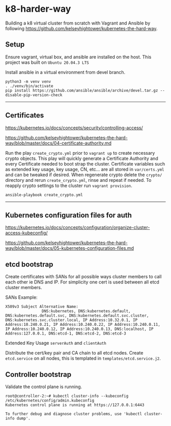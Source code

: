 # k8-harder-way

Building a k8 virtual cluster from scratch with Vagrant and Ansible by following https://github.com/kelseyhightower/kubernetes-the-hard-way.

## Setup

Ensure vagrant, virtual box, and ansible are installed on the host.  This project was built on `Ubuntu 20.04.3 LTS`

Install ansible in a virtual environment from devel branch.
```
python3 -m venv venv
. ./venv/bin/activate
pip install https://github.com/ansible/ansible/archive/devel.tar.gz --disable-pip-version-check
```

---
## Certificates
https://kubernetes.io/docs/concepts/security/controlling-access/

https://github.com/kelseyhightower/kubernetes-the-hard-way/blob/master/docs/04-certificate-authority.md

Run the play `create_crypto.yml` prior to `vagrant up` to create necessary crypto objects.  This play will quickly generate a Certificate Authority and every Certificate needed to boot strap the cluster.  Certificate variables such as extended key usage, key usage, CN, etc... are all stored in `var/certs.yml` and can be tweaked if desired.  When regenerate crypto delete the `crypto/` directory and rerun `create_crypto.yml`, rinse and repeat if needed.  To reapply crypto settings to the cluster run `vagrant provision`.

```
ansible-playbook create_crypto.yml
```
---
## Kubernetes configuration files for auth
https://kubernetes.io/docs/concepts/configuration/organize-cluster-access-kubeconfig/

https://github.com/kelseyhightower/kubernetes-the-hard-way/blob/master/docs/05-kubernetes-configuration-files.md

## etcd bootstrap
Create certificates with SANs for all possible ways cluster members to call each other ie DNS and IP. For simplicity one cert is used between all etcd cluster members.

SANs Example:
```
X509v3 Subject Alternative Name:
                DNS:kubernetes, DNS:kubernetes.default, DNS:kubernetes.default.svc, DNS:kubernetes.default.svc.cluster, DNS:kubernetes.svc.cluster.local, IP Address:10.32.0.1, IP Address:10.240.0.21, IP Address:10.240.0.22, IP Address:10.240.0.11, IP Address:10.240.0.12, IP Address:10.240.0.13, DNS:localhost, IP Address:127.0.0.1, DNS:etcd-1, DNS:etcd-2, DNS:etcd-3
```
Extended Key Usage `serverAuth` and `clientAuth`

Distribute the cert/key pair and CA chain to all etcd nodes.  Create `etcd.service` on all nodes, this is templated in `templates/etcd.service.j2`.


## Controller bootstrap

Validate the control plane is running.
```
root@controller-2:~# kubectl cluster-info --kubeconfig /etc/kubernetes/config/admin.kubeconfig
Kubernetes control plane is running at https://127.0.0.1:6443

To further debug and diagnose cluster problems, use 'kubectl cluster-info dump'.
```
